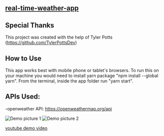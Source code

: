 
## [real-time-weather-app](https://real-time-weather-api.herokuapp.com/)

## Special Thanks

This project was created with the help of Tyler Potts (https://github.com/TylerPottsDev) 
## How to Use
This app works best with mobile phone or tablet's browsers.
To run this on your machine you would need to install yarn package "npm install --global yarn". 
From the terminal, inside the app folder run "yarn start". 

## APIs Used:
-openweather API:  https://openweathermap.org/api

![Demo picture 1](https://github.com/Hanh-hub/realtime-weather-api-react-app/blob/main/demo1.PNG)
 ![Demo picture 2](https://github.com/Hanh-hub/realtime-weather-api-react-app/blob/main/demo2.PNG)

 [youtube demo video](https://www.youtube.com/watch?v=xejOVs8cEyI)
